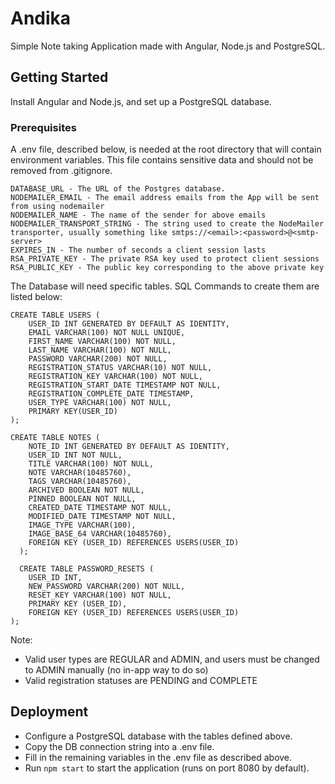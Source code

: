 # Andika

Simple Note taking Application made with Angular, Node.js and PostgreSQL.

## Getting Started

Install Angular and Node.js, and set up a PostgreSQL database.

### Prerequisites

A .env file, described below, is needed at the root directory that will contain environment variables. This file contains sensitive data and should not be removed from .gitignore.

```
DATABASE_URL - The URL of the Postgres database.
NODEMAILER_EMAIL - The email address emails from the App will be sent from using nodemailer
NODEMAILER_NAME - The name of the sender for above emails
NODEMAILER_TRANSPORT_STRING - The string used to create the NodeMailer transporter, usually something like smtps://<email>:<password>@<smtp-server>
EXPIRES_IN - The number of seconds a client session lasts
RSA_PRIVATE_KEY - The private RSA key used to protect client sessions
RSA_PUBLIC_KEY - The public key corresponding to the above private key
```

The Database will need specific tables. SQL Commands to create them are listed below:
```
CREATE TABLE USERS (
    USER_ID INT GENERATED BY DEFAULT AS IDENTITY,
    EMAIL VARCHAR(100) NOT NULL UNIQUE,
    FIRST_NAME VARCHAR(100) NOT NULL,
    LAST_NAME VARCHAR(100) NOT NULL,
    PASSWORD VARCHAR(200) NOT NULL,
    REGISTRATION_STATUS VARCHAR(10) NOT NULL,
    REGISTRATION_KEY VARCHAR(100) NOT NULL,
    REGISTRATION_START_DATE TIMESTAMP NOT NULL,
    REGISTRATION_COMPLETE_DATE TIMESTAMP,
    USER_TYPE VARCHAR(100) NOT NULL,
    PRIMARY KEY(USER_ID)
);

CREATE TABLE NOTES (
    NOTE_ID INT GENERATED BY DEFAULT AS IDENTITY,
    USER_ID INT NOT NULL,
    TITLE VARCHAR(100) NOT NULL,
    NOTE VARCHAR(10485760),
    TAGS VARCHAR(10485760),
    ARCHIVED BOOLEAN NOT NULL,
    PINNED BOOLEAN NOT NULL,
    CREATED_DATE TIMESTAMP NOT NULL,
    MODIFIED_DATE TIMESTAMP NOT NULL,
    IMAGE_TYPE VARCHAR(100),
    IMAGE_BASE_64 VARCHAR(10485760),
    FOREIGN KEY (USER_ID) REFERENCES USERS(USER_ID)
  );

  CREATE TABLE PASSWORD_RESETS (
    USER_ID INT,
    NEW_PASSWORD VARCHAR(200) NOT NULL,
    RESET_KEY VARCHAR(100) NOT NULL,
    PRIMARY KEY (USER_ID),
    FOREIGN KEY (USER_ID) REFERENCES USERS(USER_ID)
);
```

Note:
 - Valid user types are REGULAR and ADMIN, and users must be changed to ADMIN manually (no in-app way to do so)
 - Valid registration statuses are PENDING and COMPLETE

## Deployment
- Configure a PostgreSQL database with the tables defined above.
- Copy the DB connection string into a .env file.
- Fill in the remaining variables in the .env file as described above.
- Run `npm start` to start the application (runs on port 8080 by default).